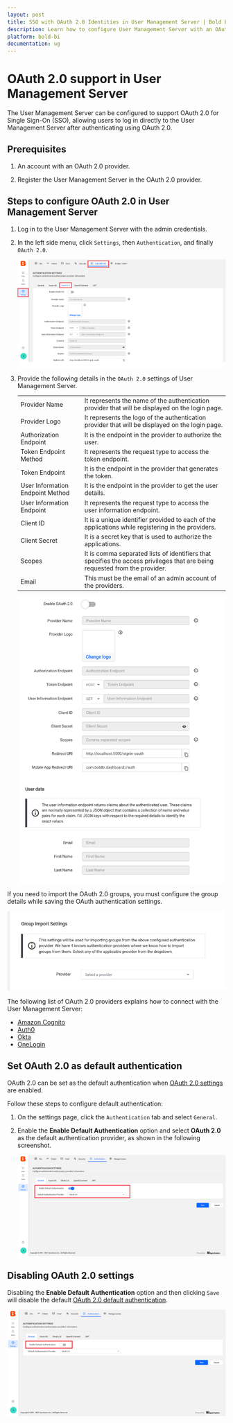 ```yaml
---
layout: post
title: SSO with OAuth 2.0 Identities in User Management Server | Bold BI
description: Learn how to configure User Management Server with an OAuth 2.0 identity provider for Single Sign-On authentication using OAuth 2.0.
platform: bold-bi
documentation: ug
---
```


# OAuth 2.0 support in User Management Server

The User Management Server can be configured to support OAuth 2.0 for Single Sign-On (SSO), allowing users to log in directly to the User Management Server after authenticating using OAuth 2.0.

## Prerequisites

1. An account with an OAuth 2.0 provider.

2. Register the User Management Server in the OAuth 2.0 provider.

## Steps to configure OAuth 2.0 in User Management Server

1. Log in to the User Management Server with the admin credentials.

2. In the left side menu, click `Settings`, then `Authentication`, and finally `OAuth 2.0`.

    ![Authentication OAuth settings](/static/assets/multi-tenancy/images/oauth-setting-page.png)

4. Provide the following details in the `OAuth 2.0` settings of User Management Server.

    <table>

    <tr>
    <td>Provider Name</td>
    <td>It represents the name of the authentication provider that will be displayed on the login page.</td>
    </tr>

    <tr>
    <td>Provider Logo</td>
    <td>It represents the logo of the authentication provider that will be displayed on the login page.</td>
    </tr>

    <tr>
    <td>Authorization Endpoint</td>
    <td>It is the endpoint in the provider to authorize the user.</td>
    </tr>

    <tr>
    <td>Token Endpoint Method</td>
    <td>It represents the request type to access the token endpoint.</td>
    </tr>

    <tr>
    <td>Token Endpoint</td>
    <td>It is the endpoint in the provider that generates the token.</td>
    </tr>

    <tr>
    <td>User Information Endpoint Method</td>
    <td>It is the endpoint in the provider to get the user details.</td>
    </tr>

    <tr>
    <td>User Information Endpoint</td>
    <td>It represents the request type to access the user information endpoint.</td>
    </tr>

    <tr>
    <td>Client ID</td>
    <td>It is a unique identifier provided to each of the applications while registering in the providers.</td>
    </tr>

    <tr>
    <td>Client Secret</td>
    <td>It is a secret key that is used to authorize the applications.</td>
    </tr>

    <tr>
    <td>Scopes</td>
    <td>It is comma separated lists of identifiers that specifies the access privileges that are being requested from the provider.</td>
    </tr>

    <tr>
    <td>Email</td>
    <td>This must be the email of an admin account of the providers.</td>
    </tr>

    </table>

    ![OAuth settings](/static/assets/multi-tenancy/images/oauth-setting-configuration.png)

If you need to import the OAuth 2.0 groups, you must configure the group details while saving the OAuth authentication settings.

  ![OAuth setting provider option](/static/assets/multi-tenancy/images/oauth-setting-provider-option.png)

The following list of OAuth 2.0 providers explains how to connect with the User Management Server:

* [Amazon Cognito](/security-configuration/single-sign-on/oauth-2.0-support/amazon-cognito/)
* [Auth0](/security-configuration/single-sign-on/oauth-2.0-support/auth0/)
* [Okta](/security-configuration/single-sign-on/oauth-2.0-support/okta/)
* [OneLogin](/security-configuration/single-sign-on/oauth-2.0-support/onelogin/)

## Set OAuth 2.0 as default authentication
OAuth 2.0 can be set as the default authentication when [OAuth 2.0 settings](/multi-tenancy/site-administration/authentication/oauth-2.0-support/#steps-to-configure-oauth-2.0-in-user-management-server) are enabled.

Follow these steps to configure default authentication:

1. On the settings page, click the `Authentication` tab and select `General`.

2. Enable the **Enable Default Authentication** option and select **OAuth 2.0** as the default authentication provider, as shown in the following screenshot.

    ![Enable OAuth Default Authentication](/static/assets/multi-tenancy/images/default-oauth.png)

## Disabling OAuth 2.0 settings

Disabling the **Enable Default Authentication** option and then clicking `Save` will disable the default [OAuth 2.0 default authentication](/multi-tenancy/site-administration/authentication/oauth-2.0-support/#set-oauth-2.0-as-default-authentication).

![Disable Default Authentication](/static/assets/multi-tenancy/images/oauth-default-authentication.png)
